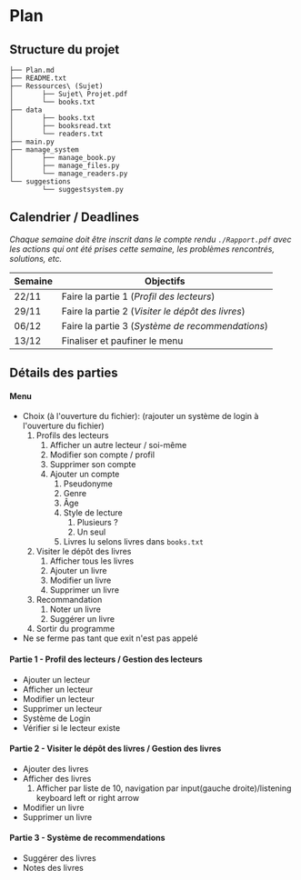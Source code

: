 # Plan

## Structure du projet

```
├── Plan.md
├── README.txt
├── Ressources\ (Sujet)
│		├── Sujet\ Projet.pdf
│		└── books.txt
├── data
│		├── books.txt
│		├── booksread.txt
│		└── readers.txt
├── main.py
├── manage_system
│		├── manage_book.py
│		├── manage_files.py
│		└── manage_readers.py
└── suggestions
    	└── suggestsystem.py
```

## Calendrier / Deadlines

*Chaque semaine doit être inscrit dans le compte rendu `./Rapport.pdf` avec les actions qui ont été prises cette semaine, les problèmes rencontrés, solutions, etc.*


| Semaine      | Objectifs 										|
|--------------|------------------------------------------------|
| 22/11 | Faire la partie 1 (*Profil des lecteurs*)				|
| 29/11 | Faire la partie 2 (*Visiter le dépôt des livres*)		|
| 06/12 | Faire la partie 3 (*Système de recommendations*)		|
| 13/12 | Finaliser et paufiner	le menu							|


## Détails des parties

#### Menu 

- Choix (à l'ouverture du fichier):
(rajouter un système de login à l'ouverture du fichier)
	1. Profils des lecteurs
		1. Afficher un autre lecteur / soi-même
		2. Modifier son compte / profil
		3. Supprimer son compte
		4. Ajouter un compte
			1. Pseudonyme
			2. Genre
			3. Âge
			4. Style de lecture
				1. Plusieurs ?
				2. Un seul
			5. Livres lu selons livres dans `books.txt`
	2. Visiter le dépôt des livres
		1. Afficher tous les livres
		2. Ajouter un livre
		3. Modifier un livre
		4. Supprimer un livre
	3. Recommandation
		1. Noter un livre
		2. Suggérer un livre
	4. Sortir du programme
- Ne se ferme pas tant que exit n'est pas appelé 


#### Partie 1 - Profil des lecteurs / Gestion des lecteurs

- Ajouter un lecteur
- Afficher un lecteur
- Modifier un lecteur
- Supprimer un lecteur
- Système de Login
- Vérifier si le lecteur existe

#### Partie 2 - Visiter le dépôt des livres / Gestion des livres

- Ajouter des livres
- Afficher des livres
	1. Afficher par liste de 10, navigation par input(gauche droite)/listening keyboard left or right arrow
- Modifier un livre
- Supprimer un livre

#### Partie 3 - Système de recommendations

- Suggérer des livres
- Notes des livres



